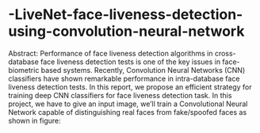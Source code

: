 # -LiveNet-face-liveness-detection-using-convolution-neural-network 
Abstract:
Performance of face liveness detection algorithms in cross-database face liveness detection tests is one of the key issues in face-biometric based systems. Recently, Convolution Neural Networks (CNN) classifiers have shown remarkable performance in intra-database face liveness detection tests.
In this report, we propose an efficient strategy for training deep CNN classifiers for face liveness detection task. 
In this project, we have to give an input image, we’ll train a Convolutional Neural Network capable of distinguishing real faces from fake/spoofed faces as shown in figure:
